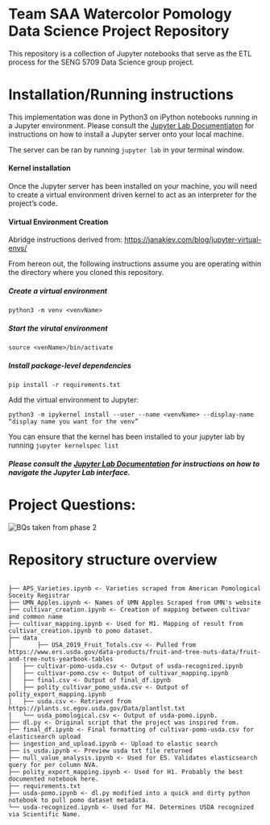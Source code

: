 # Team SAA Watercolor Pomology Data Science Project Repository

This repository is a collection of Jupyter notebooks that serve as the ETL process for the SENG 5709 Data Science group project. 

# Installation/Running instructions

This implementation was done in Python3 on iPython notebooks running in a Jupyter environment. Please consult the [Jupyter Lab Documentiaton](https://jupyterlab.readthedocs.io/en/stable/getting_started/installation.html) for instructions on how to install a Jupyter server onto your local machine.

The server can be ran by running `jupyter lab` in your terminal window.

#### Kernel installation

Once the Jupyter server has been installed on your machine, you will need to create a virtual environment driven kernel to act as an interpreter for the project’s code.

#### Virtual Environment Creation

Abridge instructions derived from: https://janakiev.com/blog/jupyter-virtual-envs/

From hereon out, the following instructions assume you are operating within the directory where you cloned this repository.

##### Create a virtual environment 

`python3 -m venv <venvName>`

##### Start the virutal environment 

`source <venName>/bin/activate`

##### Install package-level dependencies

`pip install -r requirements.txt`

Add the virtual environment to Jupyter:

`python3 -m ipykernel install --user --name <venvName> --display-name “display name you want for the venv”`

You can ensure that the kernel has been installed to your jupyter lab by running `jupyter kernelspec list`



##### Please consult the [Jupyter Lab Documentation](https://jupyterlab.readthedocs.io/en/stable/user/interface.html) for instructions on how to navigate the Jupyter Lab interface.

# Project Questions:

![BQs taken from phase 2](https://i.imgur.com/mfPhi8I.png)

# Repository structure overview

```

├── APS_Varieties.ipynb <- Varieties scraped from American Pomological Soceity Registrar
├── UMN_Apples.ipynb <- Names of UMN Apples Scraped from UMN's website
├── cultivar_creation.ipynb <- Creation of mapping between cultivar and common name
├── cultivar_mapping.ipynb <- Used for M1. Mapping of result from cultivar_creation.ipynb to pomo dataset.
├── data
│		├── USA_2019_Fruit_Totals.csv <- Pulled from https://www.ers.usda.gov/data-products/fruit-and-tree-nuts-data/fruit-and-tree-nuts-yearbook-tables
│  	├── cultivar-pomo-usda.csv <- Output of usda-recognized.ipynb
│  	├── cultivar-pomo.csv <- Output of cultivar_mapping.ipynb
│  	├── final.csv <- Output of final_df.ipynb
│  	├── polity_cultivar_pomo_usda.csv <- Output of polity_export_mapping.ipynb
│  	├── usda.csv <- Retrieved from https://plants.sc.egov.usda.gov/Data/plantlst.txt
│  	└── usda_pomological.csv <- Output of usda-pomo.ipynb.
├── dl.py <- Original script that the project was inspired from.
├── final_df.ipynb <- Final formatting of cultivar-pomo-usda.csv for elasticsearch upload
├── ingestion_and_upload.ipynb <- Upload to elastic search
├── is_usda.ipynb <- Preview usda txt file returned
├── null_value_analysis.ipynb <- Used for E5. Validates elasticsearch query for per column NVA.
├── polity_export_mapping.ipynb <- Used for H1. Probably the best documented notebook here.
├── requirements.txt
├── usda-pomo.ipynb <- dl.py modified into a quick and dirty python notebook to pull pomo dataset metadata.
└── usda-recognized.ipynb <- Used for M4. Determines USDA recognized via Scientific Name.
```



